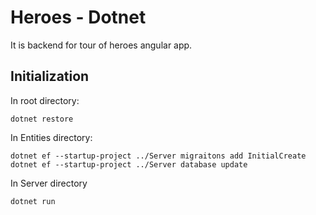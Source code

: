 # Heroes - Dotnet

It is backend for tour of heroes angular app.

## Initialization

In root directory:
```
dotnet restore
```

In Entities directory:
```
dotnet ef --startup-project ../Server migraitons add InitialCreate
dotnet ef --startup-project ../Server database update
```

In Server directory
```
dotnet run
```